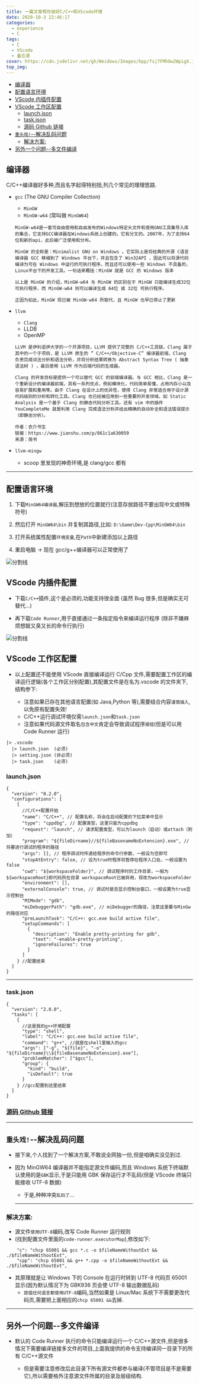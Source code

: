 ```yaml
---
title: 一篇文章帮你装好C/C++和VScode环境
date: 2020-10-3 22:46:17
categories:
  - experience
  - C
tags:
  - C
  - VScode
  - 备忘录
cover: https://cdn.jsdelivr.net/gh/Weidows/Images/hpp/fsj7FMhOw2WpigX.jpg
top_img:
---
```


<!--
 * @Author: Weidows
 * @LastEditors: Weidows
 * @LastEditTime: 2021-07-27 16:43:24
 * @FilePath: \Blog-private\source\_posts\experience\C\C_Configuration.md
-->

- [编译器](#编译器)
- [配置语言环境](#配置语言环境)
- [VScode 内插件配置](#vscode-内插件配置)
- [VScode 工作区配置](#vscode-工作区配置)
  - [launch.json](#launchjson)
  - [task.json](#taskjson)
  - [源码 Github 链接](#源码-github-链接)
- [`重头戏!`--解决乱码问题](#重头戏--解决乱码问题)
  - [解决方案:](#解决方案)
- [另外一个问题--多文件编译](#另外一个问题--多文件编译)

## 编译器

C/C++编译器好多种,而且名字起得特别扭,列几个常见的理理思路.

- `gcc` (The GNU Compiler Collection)

  - `MinGW`
  - `MinGW-w64` (常叫做 `MinGW64`)

  ```
  MinGW-w64是一套可自由使用和自由发布的Windows特定头文件和使用GNU工具集导入库的集合，它支持GCC编译器在Windows系统上创建的。它有分叉的。2007年，为了支持64位和新的api，此后被广泛使用和分布。

  MinGW 的全称是：Minimalist GNU on Windows 。它实际上是将经典的开源 C语言 编译器 GCC 移植到了 Windows 平台下，并且包含了 Win32API ，因此可以将源代码编译为可在 Windows 中运行的可执行程序。而且还可以使用一些 Windows 不具备的，Linux平台下的开发工具。一句话来概括：MinGW 就是 GCC 的 Windows 版本

  以上是 MinGW 的介绍，MinGW-w64 与 MinGW 的区别在于 MinGW 只能编译生成32位可执行程序，而 MinGW-w64 则可以编译生成 64位 或 32位 可执行程序。

  正因为如此，MinGW 现已被 MinGW-w64 所取代，且 MinGW 也早已停止了更新
  ```

- `llvm`

  - `Clang`
  - LLDB
  - OpenMP

  ```
  LLVM 是伊利诺伊大学的一个开源项目，LLVM 提供了完整的 C/C++工具链，Clang 属于其中的一个子项目，是 LLVM 原生的 ” C/C++/Objective-C” 编译器前端，Clang 负责完成词法分析和语法分析，并将分析结果转换为 Abstract Syntax Tree ( 抽象语法树 ) ，最后使用 LLVM 作为后端代码的生成器。

  Clang 的开发目标是提供一个可以替代 GCC 的前端编译器。与 GCC 相比，Clang 是一个重新设计的编译器前端，具有一系列优点，例如模块化，代码简单易懂，占用内存小以及容易扩展和重用等。由于 Clang 在设计上的优异性，使得 Clang 非常适合用于设计源代码级别的分析和转化工具。Clang 也已经被应用到一些重要的开发领域，如 Static Analysis 是一个基于 Clang 的静态代码分析工具。还有 vim 中的插件 YouCompleteMe 就是利用 Clang 完成语法分析并给出精确的自动补全和语法错误提示（即静态分析）。

  作者：衣介书生
  链接：https://www.jianshu.com/p/861c1a630059
  来源：简书
  ```

- `llvm-mingw`

  - scoop 里发现的神奇环境,是 clang/gcc 都有

---

## 配置语言环境

1. 下载`MinGW64编译器`,解压到想放的位置就行(注意存放路径不要出现中文或特殊符号)

2. 然后打开 `MinGW64\bin` 并复制其路径,比如: `D:\Game\Dev-Cpp\MinGW64\bin`

3. 打开系统属性配置`环境变量`,在`Path`中新建添加以上路径

4. 重启电脑 -> 现在 gcc/g++编译器可以正常使用了

![分割线](https://cdn.jsdelivr.net/gh/Weidows/Images/img/divider.png)

## VScode 内插件配置

- 下载`C/C++`插件,这个是必须的,功能支持很全面 (虽然 Bug 很多,但是确实无可替代...)

- 再下载`Code Runner`,用于直接通过一条指定指令来编译运行程序 (除非不嫌麻烦想敲又臭又长的命令行执行)

![分割线](https://cdn.jsdelivr.net/gh/Weidows/Images/img/divider.png)

## VScode 工作区配置

- 以上配置还不能使用 VScode 直接编译运行 C/Cpp 文件,需要配置工作区的编译运行逻辑(各个工作区分别配置),其配置文件是在名为.vscode 的文件夹下,结构参下:

  - 注意如果已存在其他语言配置(如 Java,Python 等),需要结合内容`谨慎插入`,以免原有配置失效!
  - C/C++运行调试环境仅需`launch.json`和`task.json`
  - 注意如果代码源文件取名`包含中文`肯定会导致调试程序`报错`(但是可以用 Code Runner 运行)

```
|> .vscode
  |> launch.json  (必须)
  |> setting.json (非必须)
  |> task.json    (必须)
```

### launch.json

```
{
  "version": "0.2.0",
  "configurations": [
    {
      //C/C++配置开始
      "name": "C/C++", // 配置名称，将会在启动配置的下拉菜单中显示
      "type": "cppdbg", // 配置类型，这里只能为cppdbg
      "request": "launch", // 请求配置类型，可以为launch（启动）或attach（附加）
      "program": "${fileDirname}//${fileBasenameNoExtension}.exe", // 将要进行调试的程序的路径
      "args": [], // 程序调试时传递给程序的命令行参数，一般设为空即可
      "stopAtEntry": false, // 设为true时程序将暂停在程序入口处，一般设置为false
      "cwd": "${workspaceFolder}", // 调试程序时的工作目录，一般为${workspaceRoot}即代码所在目录 workspaceRoot已被弃用，现改为workspaceFolder
      "environment": [],
      "externalConsole": true, // 调试时是否显示控制台窗口，一般设置为true显示控制台
      "MIMode": "gdb",
      "miDebuggerPath": "gdb.exe", // miDebugger的路径，注意这里要与MinGw的路径对应
      "preLaunchTask": "C/C++: gcc.exe build active file",
      "setupCommands": [
        {
          "description": "Enable pretty-printing for gdb",
          "text": "-enable-pretty-printing",
          "ignoreFailures": true
        }
      ]
    } //配置结束
  ]
}
```

---

### task.json

```
{
  "version": "2.0.0",
  "tasks": [
    {
      //这是我的g++环境配置
      "type": "shell",
      "label": "C/C++: gcc.exe build active file",
      "command": "g++", //就是在shell里输入的gcc
      "args": ["-g", "${file}", "-o", "${fileDirname}\\${fileBasenameNoExtension}.exe"],
      "problemMatcher": ["$gcc"],
      "group": {
        "kind": "build",
        "isDefault": true
      }
    } //gcc配置到这里结束
  ]
}
```

### [源码 Github 链接](https://github.com/Weidows/Programming-Configuration/blob/master/others/.vscode)

---

## `重头戏!`--解决乱码问题

- 接下来,个人找到了一个解决方案,不敢说全网独一份,但是咱确实没见到过.

- 因为 MinGW64 编译器并不能指定源文件编码,而且 Windows 系统下终端默认使用的是`GBK`显示,于是只能用 GBK 保存运行才不乱码(但是 VScode 终端只能接收 UTF-8 数据)

  - 于是,种种冲突`乱码了`...

  ***

### 解决方案:

- 源文件`使用UTF-8`编码,改写 Code Runner 运行规则
- (找到配置文件里面的`code-runner.executorMap`),修改如下:

```
    "c": "chcp 65001 && gcc *.c -o $fileNameWithoutExt && ./$fileNameWithoutExt",
    "cpp": "chcp 65001 && g++ *.cpp -o $fileNameWithoutExt && ./$fileNameWithoutExt",
```

- 其原理就是让 Windows 下的 Console 在运行时转到 UTF-8 代码页 65001 显示(因为默认情况下为 GBK936 页会使 UTF-8 输出数据乱码)
  - `提倡任何语言都使用UTF-8`编码,当然如果是 Linux/Mac 系统下不需要更改代码页,需要把上面相应的`chcp 65001 &&`去掉.

---

## 另外一个问题--多文件编译

- 默认的 Code Runner 执行的命令只能编译运行一个 C/C++源文件,但是很多情况下需要编译链接多文件的项目,上面我提供的命令支持编译同一目录下的所有 C/C++源文件

  - 但是需要注意修改后此目录下所有源文件都参与编译(不管项目是不是需要它),所以需要格外注意源文件所属的目录及层级结构.
